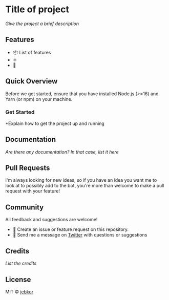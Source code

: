 # Title of project

<!--<p align="center">
  <img src="https://i.loli.net/2018/09/12/5b98e77352c9d.png" width="200">
  </p>
<br>
-->

<!--[![npm version](https://badgen.net/npm/v/poi)](https://npm.im/poi) [![build status](https://badgen.net/circleci/github/egoist/poi/master)](https://circleci.com/gh/egoist/poi/tree/master) [![npm downloads](https://badgen.net/npm/dm/poi)](https://npm.im/poi) [![poi twitter](https://badgen.net/badge//@poi__js/1da1f2?icon=twitter)](https://twitter.com/poi__js)-->

*Give the project a brief description*

## Features

- 📦 List of features
- ⚛
- 🔌

## Quick Overview
Before we get started, ensure that you have installed Node.js (>=16) and Yarn (or npm) on your machine.

### Get Started
*Explain how to get the project up and running

## Documentation
*Are there any documentation? In that case, list it here*

## Pull Requests

I'm always looking for new ideas, so if you have an idea you want me to look at to possibly add to the bot, you're more than welcome to make a pull request with your feature!

## Community

All feedback and suggestions are welcome!

- 💬 Create an issue or feature request on this repository.
- 📣 Send me a message on [Twitter](https://twitter.com/jebkor_) with questions or suggestions

## Credits
*List the credits*

## License

MIT &copy; [jebkor](https://jebkor.dk)
